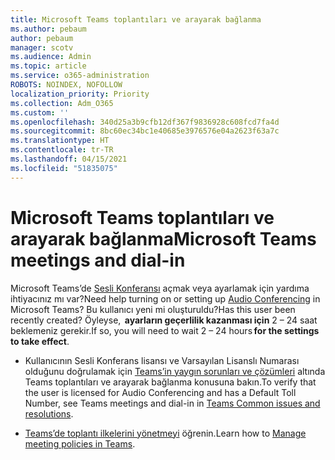 ```yaml
---
title: Microsoft Teams toplantıları ve arayarak bağlanma
ms.author: pebaum
author: pebaum
manager: scotv
ms.audience: Admin
ms.topic: article
ms.service: o365-administration
ROBOTS: NOINDEX, NOFOLLOW
localization_priority: Priority
ms.collection: Adm_O365
ms.custom: ''
ms.openlocfilehash: 340d25a3b9cfb12df367f9836928c608fcd7fa4d
ms.sourcegitcommit: 8bc60ec34bc1e40685e3976576e04a2623f63a7c
ms.translationtype: HT
ms.contentlocale: tr-TR
ms.lasthandoff: 04/15/2021
ms.locfileid: "51835075"
---
```

# <a name="microsoft-teams-meetings-and-dial-in"></a><span data-ttu-id="c589f-102">Microsoft Teams toplantıları ve arayarak bağlanma</span><span class="sxs-lookup"><span data-stu-id="c589f-102">Microsoft Teams meetings and dial-in</span></span>

<span data-ttu-id="c589f-103">Microsoft Teams’de [Sesli Konferansı](https://docs.microsoft.com/microsoftteams/audio-conferencing-in-office-365) açmak veya ayarlamak için yardıma ihtiyacınız mı var?</span><span class="sxs-lookup"><span data-stu-id="c589f-103">Need help turning on or setting up [Audio Conferencing](https://docs.microsoft.com/microsoftteams/audio-conferencing-in-office-365) in Microsoft Teams?</span></span> <span data-ttu-id="c589f-104">Bu kullanıcı yeni mi oluşturuldu?</span><span class="sxs-lookup"><span data-stu-id="c589f-104">Has this user been recently created?</span></span> <span data-ttu-id="c589f-105">Öyleyse,  **ayarların geçerlilik kazanması için** 2 – 24 saat beklemeniz gerekir.</span><span class="sxs-lookup"><span data-stu-id="c589f-105">If so, you will need to wait 2 – 24 hours **for the settings to take effect**.</span></span>

- <span data-ttu-id="c589f-106">Kullanıcının Sesli Konferans lisansı ve Varsayılan Lisanslı Numarası olduğunu doğrulamak için [Teams’in yaygın sorunları ve çözümleri](https://docs.microsoft.com/microsoftteams/known-issues) altında Teams toplantıları ve arayarak bağlanma konusuna bakın.</span><span class="sxs-lookup"><span data-stu-id="c589f-106">To verify that the user is licensed for Audio Conferencing and has a Default Toll Number, see Teams meetings and dial-in in [Teams Common issues and resolutions](https://docs.microsoft.com/microsoftteams/known-issues).</span></span>

- <span data-ttu-id="c589f-107">[Teams’de toplantı ilkelerini yönetmeyi](https://docs.microsoft.com/microsoftteams/meeting-policies-in-teams) öğrenin.</span><span class="sxs-lookup"><span data-stu-id="c589f-107">Learn how to [Manage meeting policies in Teams](https://docs.microsoft.com/microsoftteams/meeting-policies-in-teams).</span></span> 

